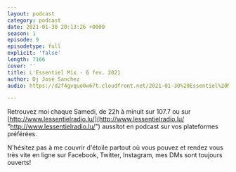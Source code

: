 ```yaml
---
layout: podcast
category: podcast
date: 2021-01-30 20:13:26 +0000
season: 1
episode: 9
episodetype: full
explicit: 'false'
length: 7166
cover: ''
title: L'Essentiel Mix - 6 fev. 2021
author: Dj José Sanchez
audio: https://d2f4gvquo0w67t.cloudfront.net/2021-01-30%20Essentiel%20Mix.mp3

---
```

Retrouvez moi chaque Samedi, de 22h à minuit sur 107.7 ou sur [http://www.lessentielradio.lu/](http://www.lessentielradio.lu/ "http://www.lessentielradio.lu/") aussitot en podcast sur vos plateformes préférées.

N'hésitez pas à me couvrir d'étoile partout où vous pouvez et rendez vous très vite en ligne sur Facebook, Twitter, Instagram, mes DMs sont toujours ouverts!